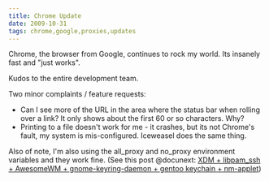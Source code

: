 ```yaml
---
title: Chrome Update
date: 2009-10-31
tags: chrome,google,proxies,updates
---
```

Chrome, the browser from Google, continues to rock my world. Its insanely fast and "just works".

Kudos to the entire development team.

Two minor complaints / feature requests:

* Can I see more of the URL in the area where the status bar when rolling over a link? It only shows about the first 60 or so characters. Why?
* Printing to a file doesn't work for me - it crashes, but its not Chrome's fault, my system is mis-configured. Iceweasel does the same thing.

Also of note, I'm also using the all_proxy and no_proxy environment variables and they work fine. (See this post @docunext: [XDM + libpam_ssh + AwesomeWM + gnome-keyring-daemon + gentoo keychain + nm-applet](http://www.docunext.com/blog/2009/10/xdm-libpam-ssh-awesomewm-gnome-keyring-daemon-gentoo-keychain-nm-applet-almost-perfect.html))


